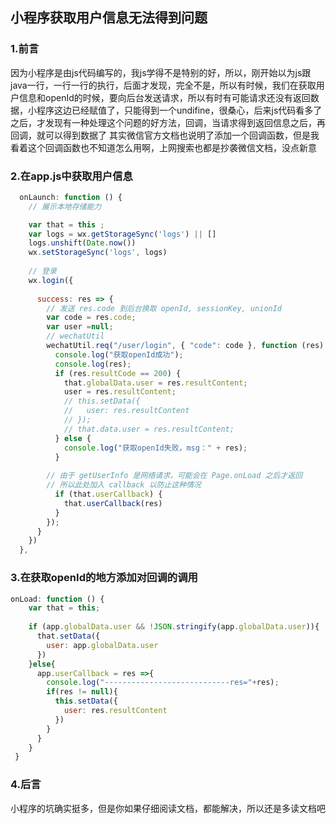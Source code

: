 ## 小程序获取用户信息无法得到问题

### 1.前言
因为小程序是由js代码编写的，我js学得不是特别的好，所以，刚开始以为js跟java一行，一行一行的执行，后面才发现，完全不是，所以有时候，我们在获取用户信息和openId的时候，要向后台发送请求，所以有时有可能请求还没有返回数据，小程序这边已经赋值了，只能得到一个undifine，很桑心，后来js代码看多了之后，才发现有一种处理这个问题的好方法，回调，当请求得到返回信息之后，再回调，就可以得到数据了
其实微信官方文档也说明了添加一个回调函数，但是我看着这个回调函数也不知道怎么用啊，上网搜索也都是抄袭微信文档，没点新意

### 2.在app.js中获取用户信息

```js
  onLaunch: function () {
    // 展示本地存储能力

    var that = this ;
    var logs = wx.getStorageSync('logs') || []
    logs.unshift(Date.now())
    wx.setStorageSync('logs', logs)
    
    // 登录
    wx.login({
      
      success: res => {
        // 发送 res.code 到后台换取 openId, sessionKey, unionId
        var code = res.code;
        var user =null;
        // wechatUtil
        wechatUtil.req("/user/login", { "code": code }, function (res) {
          console.log("获取openId成功");
          console.log(res);
          if (res.resultCode == 200) {
            that.globalData.user = res.resultContent;
            user = res.resultContent;
            // this.setData({
            //   user: res.resultContent
            // });
            // that.data.user = res.resultContent;
          } else {
            console.log("获取openId失败，msg：" + res);
          }
		
		// 由于 getUserInfo 是网络请求，可能会在 Page.onLoad 之后才返回
        // 所以此处加入 callback 以防止这种情况
          if (that.userCallback) {
            that.userCallback(res)
          }
        });
      }
    })
  },
```

### 3.在获取openId的地方添加对回调的调用

```js
onLoad: function () {
    var that = this;
    
    if (app.globalData.user && !JSON.stringify(app.globalData.user)){
      that.setData({
        user: app.globalData.user
      })
    }else{
      app.userCallback = res =>{
        console.log("----------------------------res="+res);
        if(res != null){
          this.setData({
            user: res.resultContent
          })
        }
      }
    }
 }
```

### 4.后言
小程序的坑确实挺多，但是你如果仔细阅读文档，都能解决，所以还是多读文档吧